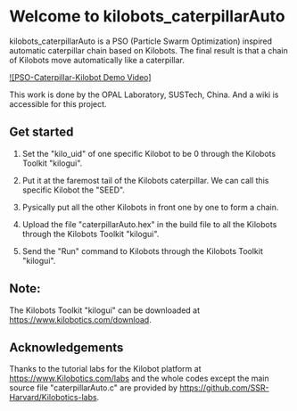 # Welcome to kilobots_caterpillarAuto

kilobots_caterpillarAuto is a PSO (Particle Swarm Optimization) inspired automatic caterpillar chain based on Kilobots. The final result is that a chain of Kilobots move automatically like a caterpillar.

[![PSO-Caterpillar-Kilobot Demo Video]](https://www.youtube.com/watch?v=n_EGaZvJwH)

This work is done by the OPAL Laboratory, SUSTech, China. And a wiki is accessible for this project.


## Get started

1. Set the "kilo_uid" of one specific Kilobot to be 0 through the Kilobots Toolkit "kilogui". 

2. Put it at the faremost tail of the Kilobots caterpillar. We can call this specific Kilobot the "SEED".

3. Pysically put all the other Kilobots in front one by one to form a chain.

4. Upload the file "caterpillarAuto.hex" in the build file to all the Kilobots through the Kilobots Toolkit "kilogui". 

5. Send the "Run" command to Kilobots through the Kilobots Toolkit "kilogui".

## Note:
The Kilobots Toolkit "kilogui" can be downloaded at https://www.kilobotics.com/download.


## Acknowledgements

Thanks to the tutorial labs for the Kilobot platform at https://www.Kilobotics.com/labs and the whole codes except the main source file "caterpillarAuto.c" are provided by https://github.com/SSR-Harvard/Kilobotics-labs.
